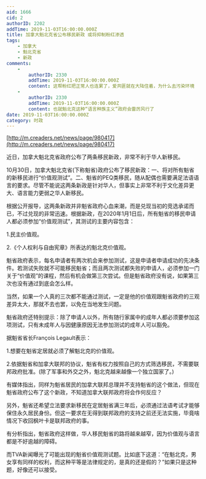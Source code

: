 ```yaml
---
aid: 1666
cid: 2
authorID: 2202
addTime: 2019-11-03T16:00:00.000Z
title: 加拿大魁北克省公布移民新政 或将抑制粉红渗透
tags:
    - 加拿大
    - 魁北克省
    - 新政
comments:
    -
        authorID: 2330
        addTime: 2019-11-03T16:00:00.000Z
        content: 这帮粉红把正常人也连累了，爱共匪就在大陆住着，为什么去污染环境
    -
        authorID: 2330
        addTime: 2019-11-03T16:00:00.000Z
        content: 也就魁北克这种“语言种族主义”政府会雷厉风行了
date: 2019-11-03T16:00:00.000Z
category: 时政
---
```


[http://m.creaders.net/news/page/980417](http://m.creaders.net/news/page/980417)

近日，加拿大魁北克省政府公布了两条移民新政，非常不利于华人新移民。

10月30日，加拿大魁北克省(下称魁省)政府公布了移民新政：一、将对所有魁省的新移民进行“价值观测试”。二、魁省的PEQ类移民，随从配偶也需要满足法语语言的要求。尽管不能说这两条新政是针对华人，但事实上非常不利于文化差异更大、语言能力更弱之华人新移民。

根据公开报导，这两条新政并非魁省政府心血来潮，而是兑现当初的竞选承诺而已，不过兑现的非常迅速。根据新政，在2020年1月1日后，所有魁省的移民申请人都必须参加“价值观测试”，其测试的主要内容包含：

1.民主价值观。

2.《个人权利与自由宪章》所表达的魁北克价值观。

魁省政府表示，每名申请者有两次机会来参加测试，这是申请者申请成功的先决条件。若测试失败就不可能移民魁省；而且两次测试都失败的申请人，必须参加一门关于“价值观”的课程，然后有机会做第三次尝试。但是魁省政府没有说，如果第三次也没有通过到底会怎么样。

当然，如果一个人真的三次都不能通过测试，一定是他的价值观跟魁省政府的三观差异太大，那就不去也罢，以免在当地发生问题。

魁省政府还特别提示：除了申请人以外，所有随行家属中的成年人都必须要参加这项测试，只有未成年人与因健康原因无法参加测试的成年人可以豁免。

据魁省省长François Legault表示：

1.想要在魁省定居就必须了解魁北克的价值观。

2.依据魁省和加拿大联邦的协议，魁省有权力按照自己的方式筛选移民，不需要联邦政府批准。(除了军事和外交之外，魁北克越来越像一个独立国家了。)

有媒体指出，同样为魁省居民的加拿大联邦总理并不支持魁省的这个做法，但现在魁省政府公布了这个新政，不知道加拿大联邦政府将会作何反应？

另外，魁省还希望立法要求新移民在定居魁省满三年后，必须通过法语考试才能够保住永久居民身份。但这一要求在无得到联邦政府的支持之前还无法实施，毕竟啥情况下收回枫叶卡是联邦政府的事。

有分析指出，魁省政府这样做，华人移民魁省的路将越来越窄，因为价值观与语言都是不好逾越的障碍。

而TVA新闻曝光了可能出现的魁省价值观测试题。比如底下这道：“在魁北克，男女享有同样的权利，而这种平等是法律规定的，是真的还是假的？”如果只是这种题，好像还可以接受。

